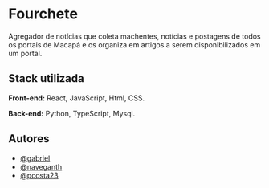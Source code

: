 # Fourchete

Agregador de notícias que coleta machentes, notícias e postagens de todos os portais de Macapá e os organiza em artigos a serem disponibilizados em um portal.

## Stack utilizada

**Front-end:** React, JavaScript, Html, CSS.

**Back-end:** Python, TypeScript, Mysql.


## Autores

- [@gabriel](https://www.github.com/Gabriel-1201)
- [@naveganth](https://www.github.com/naveganth)
- [@pcosta23](https://github.com/pcosta23)
